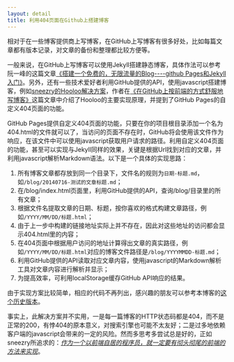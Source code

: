 ```yaml
---
layout: detail
title: 利用404页面在Github上搭建博客
---
```

相对于在一些博客提供商上写博客，在GitHub上写博客有很多好处，比如每篇文章都有版本记录，对文章的备份和整理都比较方便等。

一般来说，在GitHub上写博客可以使用Jekyll搭建静态博客，具体作法可以参考阮一峰的这篇文章[《搭建一个免费的，无限流量的Blog----github Pages和Jekyll入门》][1]。另外，还有一些技术爱好者利用GitHub提供的API，使用javascript搭建博客，例如[sneezry的Hooloo解决方案][2]，作者在[《在GitHub上按前端的方式舒服地写博客》][3]这篇文章中介绍了Hooloo的主要实现原理，并提到了GitHub Pages的自定义404页面的功能。

GitHub Pages提供自定义404页面的功能，只要在你的项目根目录添加一个名为404.html的文件就可以了，当访问的页面不存在时，GitHub将会使用该文件作为响应，在该文件中可以使用javascript获取用户请求的路径。利用自定义404页面的功能，甚至可以实现与Jekyll同样的效果，关键是根据Url找到对应的文章，并利用javascript解析Markdown语法。以下是一个具体的实现思路：

1. 所有博客文章都存放到同一个目录下，文件名的规则为`日期-标题.md`，如`/blog/20140716-测试的文章标题.md`；
2. 在/blog/index.html页面里，利用GitHub提供的API，查询/blog/目录里的所有文章；
3. 根据文件名提取文章的日期、标题，按你喜欢的格式构建文章路径，例如`/YYYY/MM/DD/标题.html`；
4. 由于上一步中构建的链接地址实际上并不存在，因此对这些地址的访问都会显示404.html里的内容；
5. 在404页面中根据用户访问的地址计算得出文章的真实路径，例如`/YYYY/MM/DD/标题.html`对应的博客文件路径是`/blog/YYYYMMDD-标题.md`；
6. 利用GitHub提供的API读取对应文章内容，使用javascript的Markdown解析工具对文章内容进行解析并显示；
7. 为提高效率，可利用localStorage缓存GitHub API响应的结果。

由于实现方案比较简单，相应的代码不再列出，感兴趣的朋友可以参考本博客的[这个历史版本][4]。

事实上，此解决方案并不实用，一是每一篇博客的HTTP状态码都是404，而不是正常的200，有悖404的原本意义，对搜索引擎也可能不太友好；二是过多地依赖客户端的javascript会带来的一定的风险。然而多思考多尝试总是好的，正如sneezry所追求的：[*作为一个以前端自居的程序员，就一定要有彻头彻尾的前端的方法来实现*][3]。

[1]:http://www.ruanyifeng.com/blog/2012/08/blogging_with_jekyll.html
[2]:https://github.com/sneezry/Hooloo
[3]:http://szy.me/q3p
[4]:https://github.com/hizzgdev/hizzgdev.github.io/tree/77d3a982541c5bd14fa66da2b8ae82272ce3f1e5

